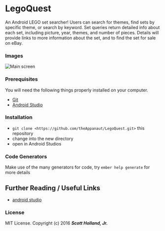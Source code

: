 # LegoQuest

An Android LEGO set searcher! Users can search for themes, find sets by specific theme, or search by keyword. Set queries return detailed info about each set, including picture, year, themes, and number of pieces. Details will provide links to more information about the set, and to find the set for sale on eBay.

### Images

![Main screen]()

### Prerequisites

You will need the following things properly installed on your computer.

* [Git](http://git-scm.com/)
* [Android Studio](https://developer.android.com/studio/index.html)

### Installation

* `git clone <https://github.com/theAppanaut/LegoQuest.git>` this repository
* change into the new directory
* open in Android Studios

### Code Generators

Make use of the many generators for code, try `ember help generate` for more details

## Further Reading / Useful Links

* [android studio](https://developer.android.com/studio/intro/index.html)

### License

MIT License. Copyright (c) 2016 **_Scott Holland, Jr._**
